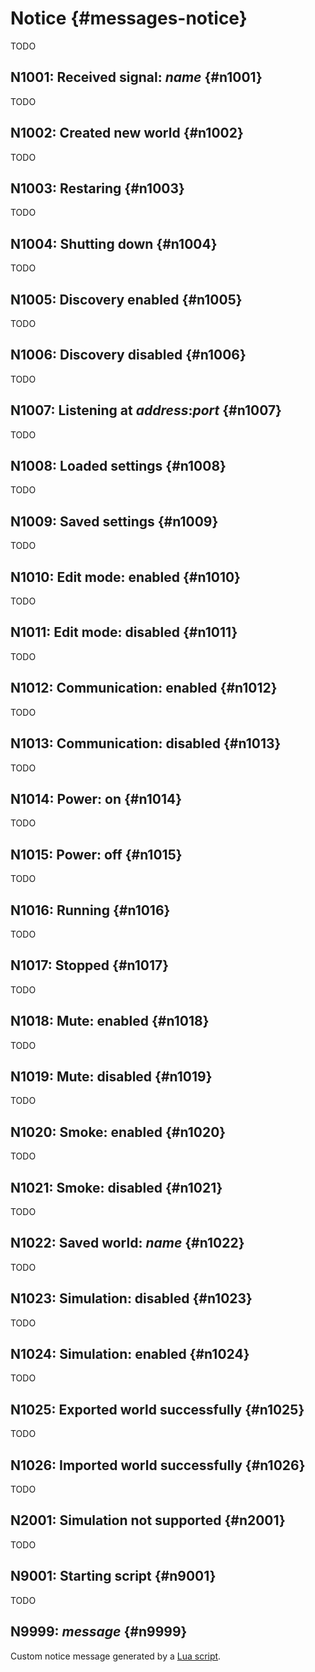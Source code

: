 # Notice {#messages-notice}

TODO


## N1001: Received signal: *name* {#n1001}

TODO


## N1002: Created new world {#n1002}

TODO


## N1003: Restaring {#n1003}

TODO


## N1004: Shutting down {#n1004}

TODO


## N1005: Discovery enabled {#n1005}

TODO


## N1006: Discovery disabled {#n1006}

TODO


## N1007: Listening at *address*:*port* {#n1007}

TODO


## N1008: Loaded settings {#n1008}

TODO


## N1009: Saved settings {#n1009}

TODO


## N1010: Edit mode: enabled {#n1010}

TODO


## N1011: Edit mode: disabled {#n1011}

TODO


## N1012: Communication: enabled {#n1012}

TODO


## N1013: Communication: disabled {#n1013}

TODO


## N1014: Power: on {#n1014}

TODO


## N1015: Power: off {#n1015}

TODO


## N1016: Running {#n1016}

TODO


## N1017: Stopped {#n1017}

TODO


## N1018: Mute: enabled {#n1018}

TODO


## N1019: Mute: disabled {#n1019}

TODO


## N1020: Smoke: enabled {#n1020}

TODO


## N1021: Smoke: disabled {#n1021}

TODO


## N1022: Saved world: *name* {#n1022}

TODO

## N1023: Simulation: disabled {#n1023}
TODO

## N1024: Simulation: enabled {#n1024}
TODO

## N1025: Exported world successfully {#n1025}
TODO

## N1026: Imported world successfully {#n1026}
TODO

## N2001: Simulation not supported {#n2001}
TODO

## N9001: Starting script {#n9001}
TODO

## N9999: *message* {#n9999}

Custom notice message generated by a [Lua script](../lua.md).

